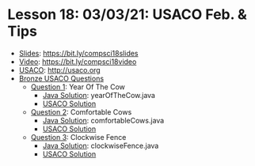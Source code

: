 # Lesson 18: 03/03/21: USACO Feb. & Tips
* [Slides](https://bit.ly/compsci18slides): https://bit.ly/compsci18slides  
* [Video](https://bit.ly/compsci18video):  https://bit.ly/compsci18video
* [USACO](http://usaco.org): http://usaco.org
* [Bronze USACO Questions](http://usaco.org/index.php?page=feb21results)
    * [Question 1](http://usaco.org/index.php?page=viewproblem2&cpid=1107): Year Of The Cow
        * [Java Solution](yearOfTheCow.java): yearOfTheCow.java
        * [USACO Solution](http://usaco.org/current/data/sol_prob1_bronze_feb21.html)
    * [Question 2](http://usaco.org/index.php?page=viewproblem2&cpid=1108): Comfortable Cows
        * [Java Solution](comfortableCows.java): comfortableCows.java
        * [USACO Solution](http://usaco.org/current/data/sol_prob2_bronze_feb21.html)
    * [Question 3](http://usaco.org/index.php?page=viewproblem2&cpid=1109): Clockwise Fence
        * [Java Solution](clockwiseFence.java): clockwiseFence.java
        * [USACO Solution](http://usaco.org/current/data/sol_prob3_bronze_feb21.html)